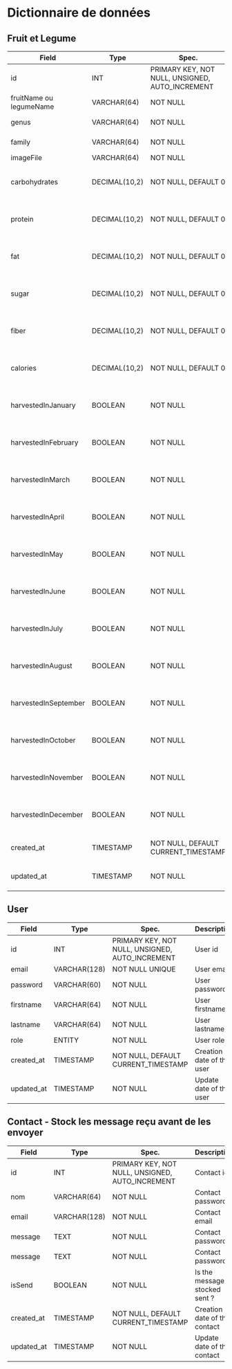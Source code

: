 # Dictionnaire de données

## Fruit et Legume

| Field                   | Type          | Spec.                                           | Description                                |
| ----------------------- | ------------- | ----------------------------------------------- | ------------------------------------------ |
| id                      | INT           | PRIMARY KEY, NOT NULL, UNSIGNED, AUTO_INCREMENT | product id                                 |
| fruitName ou legumeName | VARCHAR(64)   | NOT NULL                                        | product name                               |
| genus                   | VARCHAR(64)   | NOT NULL                                        | product genus                              |
| family                  | VARCHAR(64)   | NOT NULL                                        | product family                             |
| imageFile               | VARCHAR(64)   | NOT NULL                                        | product file                               |
| carbohydrates           | DECIMAL(10,2) | NOT NULL, DEFAULT 0                             | product nutrition value for 100gr          |
| protein                 | DECIMAL(10,2) | NOT NULL, DEFAULT 0                             | product nutrition value for 100gr          |
| fat                     | DECIMAL(10,2) | NOT NULL, DEFAULT 0                             | product nutrition value for 100gr          |
| sugar                   | DECIMAL(10,2) | NOT NULL, DEFAULT 0                             | product nutrition value for 100gr          |
| fiber                   | DECIMAL(10,2) | NOT NULL, DEFAULT 0                             | product nutrition value for 100gr          |
| calories                | DECIMAL(10,2) | NOT NULL, DEFAULT 0                             | product nutrition value for 100gr          |
| harvestedInJanuary      | BOOLEAN       | NOT NULL                                        | When the product is available to be bought |
| harvestedInFebruary     | BOOLEAN       | NOT NULL                                        | When the product is available to be bought |
| harvestedInMarch        | BOOLEAN       | NOT NULL                                        | When the product is available to be bought |
| harvestedInApril        | BOOLEAN       | NOT NULL                                        | When the product is available to be bought |
| harvestedInMay          | BOOLEAN       | NOT NULL                                        | When the product is available to be bought |
| harvestedInJune         | BOOLEAN       | NOT NULL                                        | When the product is available to be bought |
| harvestedInJuly         | BOOLEAN       | NOT NULL                                        | When the product is available to be bought |
| harvestedInAugust       | BOOLEAN       | NOT NULL                                        | When the product is available to be bought |
| harvestedInSeptember    | BOOLEAN       | NOT NULL                                        | When the product is available to be bought |
| harvestedInOctober      | BOOLEAN       | NOT NULL                                        | When the product is available to be bought |
| harvestedInNovember     | BOOLEAN       | NOT NULL                                        | When the product is available to be bought |
| harvestedInDecember     | BOOLEAN       | NOT NULL                                        | When the product is available to be bought |
| created_at              | TIMESTAMP     | NOT NULL, DEFAULT CURRENT_TIMESTAMP             | Creation date of the product               |
| updated_at              | TIMESTAMP     | NOT NULL                                        | Update date of the product                 |

## User

| Field      | Type         | Spec.                                           | Description               |
| ---------- | ------------ | ----------------------------------------------- | ------------------------- |
| id         | INT          | PRIMARY KEY, NOT NULL, UNSIGNED, AUTO_INCREMENT | User id                   |
| email      | VARCHAR(128) | NOT NULL UNIQUE                                 | User email                |
| password   | VARCHAR(60)  | NOT NULL                                        | User password             |
| firstname  | VARCHAR(64)  | NOT NULL                                        | User firstname            |
| lastname   | VARCHAR(64)  | NOT NULL                                        | User lastname             |
| role       | ENTITY       | NOT NULL                                        | User role                 |
| created_at | TIMESTAMP    | NOT NULL, DEFAULT CURRENT_TIMESTAMP             | Creation date of the user |
| updated_at | TIMESTAMP    | NOT NULL                                        | Update date of the user   |

## Contact - Stock les message reçu avant de les envoyer

| Field      | Type         | Spec.                                           | Description                   |
| ---------- | ------------ | ----------------------------------------------- | ----------------------------- |
| id         | INT          | PRIMARY KEY, NOT NULL, UNSIGNED, AUTO_INCREMENT | Contact id                    |
| nom        | VARCHAR(64)  | NOT NULL                                        | Contact password              |
| email      | VARCHAR(128) | NOT NULL                                        | Contact email                 |
| message    | TEXT         | NOT NULL                                        | Contact password              |
| message    | TEXT         | NOT NULL                                        | Contact password              |
| isSend     | BOOLEAN      | NOT NULL                                        | Is the message stocked sent ? |
| created_at | TIMESTAMP    | NOT NULL, DEFAULT CURRENT_TIMESTAMP             | Creation date of the contact  |
| updated_at | TIMESTAMP    | NOT NULL                                        | Update date of the contact    |
